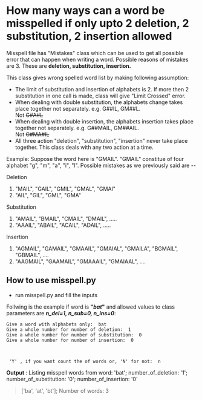 # How many ways can a word be misspelled if only upto 2 deletion, 2 substitution, 2 insertion allowed

Misspell file has "Mistakes" class which can be used to get all possible error that can happen when writing a word.
Possible reasons of mistakes are 3. These are **deletion, substitution, insertion.**

This class gives wrong spelled word list by making following assumption:
- The limit of substitution and insertion of alphabets is 2. If more then 2 substitution in one call is made,  class will give "Limit Crossed" error.
- When dealing with double substitution, the alphabets change takes place together not separately. e.g. G##IL, GM##L.         
  Not  ~~G#A#L~~
- When dealing with double insertion, the alphabets insertion takes place together not separately. e.g. G##MAIL, GM##AIL.        
  Not  ~~G#MA#IL~~ 
- All three action "deletion", "substitution", "insertion" never take place together. This class deals with any two action at a time.

Example: Suppose the word here is "GMAIL". "GMAIL" constitue of four alphabet "g", "m", "a", "i", "l".
Possible mistakes as we previously said are --

Deletion
1.  "MAIL", "GAIL", "GMIL", "GMAL", "GMAI"
2.  "AIL", "GIL", "GML", "GMA"

Substitution
1.  "AMAIL", "BMAIL", "CMAIL", "DMAIL", .....
2.  "AAAIL", "ABAIL", "ACAIL", "ADAIL", .....

Insertion
1.  "AGMAIL", "GAMAIL", "GMAAIL", "GMAIAL", "GMAILA", "BGMAIL", "GBMAIL", ....
2.  "AAGMAIL", "GAAMAIL", "GMAAAIL", "GMAIAAL", ....


## How to use misspell.py
- run misspell.py and fill the inputs

Follwing is the example if word is **"*bat*"** and allowed values to class parameters are ***n_del=1, n_sub=0, n_ins=0***:

```
Give a word with alphabets only:  bat
Give a whole number for number of deletion:  1
Give a whole number for number of substitution:  0
Give a whole number for number of insertion:  0



 'Y' , if you want count the of words or, 'N' for not:  n
```

**Output**
: Listing misspell words from word: 'bat'; number_of_deletion: '1'; number_of_substitution: '0'; number_of_insertion: '0' 

> ['ba', 'at', 'bt'];  Number of words: 3
